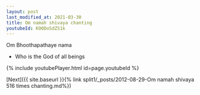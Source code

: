 ```yaml
---
layout: post
last_modified_at: 2021-03-30
title: Om namah shivaya chanting
youtubeId: KO0DoSdZS1k
---
```

 
 
Om Bhoothapathaye nama 
 
 -  Who is the God of all beings 
 
  
 
  
 
 
 
 
 
 


{% include youtubePlayer.html id=page.youtubeId %}
 
[Next]({{ site.baseurl }}{% link  split1/_posts/2012-08-29-Om namah shivaya 516 times chanting.md%})
 
